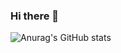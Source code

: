### Hi there 👋
![Anurag's GitHub stats](https://github-readme-stats.vercel.app/api?username=TheoOdawara&show=reviews,discussions_started,discussions_answered,prs_merged,prs_merged_percentage)
<!--
**TheoOdawara/TheoOdawara** is a ✨ _special_ ✨ repository because its `README.md` (this file) appears on your GitHub profile.

Here are some ideas to get you started:

- 🔭 I’m currently working on ...
- 🌱 I’m currently learning ...
- 👯 I’m looking to collaborate on ...
- 🤔 I’m looking for help with ...
- 💬 Ask me about ...
- 📫 How to reach me: ...
- 😄 Pronouns: ...
- ⚡ Fun fact: ...
-->
